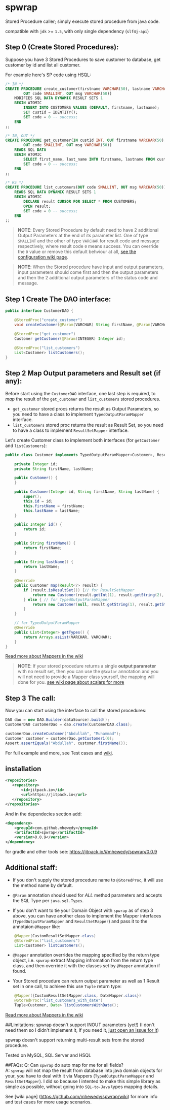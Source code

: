 # spwrap
Stored Procedure caller; simply execute stored procedure from java code.

compatible with `jdk` >= `1.5`, with only single dependency (`slf4j-api`)

## Step 0 (Create Stored Procedures):

Suppose you have 3 Stored Procedures to save customer to database, get customer by id and list all customer.

For example here's SP code using HSQL:
```sql
/* IN */
CREATE PROCEDURE create_customer(firstname VARCHAR(50), lastname VARCHAR(50), OUT custId INT, 
		OUT code SMALLINT, OUT msg VARCHAR(50))
   	MODIFIES SQL DATA DYNAMIC RESULT SETS 1
   	BEGIN ATOMIC
    	INSERT INTO CUSTOMERS VALUES (DEFAULT, firstname, lastname);
    	SET custId = IDENTITY();
    	SET code = 0 -- success;
	END
;;

/* IN, OUT */
CREATE PROCEDURE get_customer(IN custId INT, OUT firstname VARCHAR(50), OUT lastname VARCHAR(50), 
		OUT code SMALLINT, OUT msg VARCHAR(50)) 
	READS SQL DATA
	BEGIN ATOMIC
   		SELECT first_name, last_name INTO firstname, lastname FROM customers WHERE id = custId;
   		SET code = 0 -- success;
	END
;;

/* RS */
CREATE PROCEDURE list_customers(OUT code SMALLINT, OUT msg VARCHAR(50))
   	READS SQL DATA DYNAMIC RESULT SETS 1
   	BEGIN ATOMIC
    	DECLARE result CURSOR FOR SELECT * FROM CUSTOMERS;
     	OPEN result;
     	SET code = 0 -- success;
  	END
;;
```

>**NOTE**: Every Stored Procedure by default need to have 2 additional Output Parameters at the end of its parameter list. One of type `SMALLINT` and the other of type `VARCHAR` for result code and message respectively, where result code `0` means success. You can override the `0` value or remove this default behviour at all, [see the configuration wiki page](https://github.com/mhewedy/spwrap/wiki/spwrap-configurations).

>**NOTE**: When the Stored procedure have input and output parameters, input parameters should come first and then the output parameters and then the 2 additional output parameters of the status code and message.

## Step 1 Create The DAO interface:
```java
public interface CustomerDAO {

	@StoredProc("create_customer")
	void createCustomer(@Param(VARCHAR) String firstName, @Param(VARCHAR) String lastName);

	@StoredProc("get_customer")
	Customer getCustomer(@Param(INTEGER) Integer id);	
	
	@StoredProc("list_customers")
	List<Customer> listCustomers();
}
```

## Step 2 Map Output parameters and Result set (if any):

Before start using the `CustomerDAO` interface, one last step is required, to *map* the result of the `get_customer` and `list_customers` stored procedures.

* `get_customer` stored procs returns the result as Output Parameters, so you need to have a class to implement `TypedOutputParamMapper` interface.
* `list_customers` stored proc returns the result as Result Set, so you need to have a class to implement `ResultSetMapper` interface.

Let's create Customer class to implement both interfaces (for `getCustomer` and `listCustomers`):

```java
public class Customer implements TypedOutputParamMapper<Customer>, ResultSetMapper<Customer> {

	private Integer id;
	private String firstName, lastName;

	public Customer() {
	}

	public Customer(Integer id, String firstName, String lastName) {
		super();
		this.id = id;
		this.firstName = firstName;
		this.lastName = lastName;
	}

	public Integer id() {
		return id;
	}

	public String firstName() {
		return firstName;
	}

	public String lastName() {
		return lastName;
	}
	
	@Override
	public Customer map(Result<?> result) {
		if (result.isResultSet()) {// for ResultSetMapper
			return new Customer(result.getInt(1), result.getString(2), result.getString(3));
		} else { // for TypedOutputParamMapper
			return new Customer(null, result.getString(1), result.getString(2));
		}
	}

	// for TypedOutputParamMapper
	@Override
	public List<Integer> getTypes() {
		return Arrays.asList(VARCHAR, VARCHAR);
	}
}
```
[Read more about Mappers in the wiki](https://github.com/mhewedy/spwrap/wiki/Mappers)

>**NOTE**: If your stored procedure returns a single **output parameter** with no result set, then you can use the `@Scalar` annotation and you will not need to provide a Mapper class yourself, the mapping will done for you. [see wiki page about scalars for more](https://github.com/mhewedy/spwrap/wiki/Scalar)

## Step 3 The call:

Now you can start using the interface to call the stored procedures:
```java
DAO dao = new DAO.Builder(dataSource).build();
CustomerDAO customerDao = dao.create(CustomerDAO.class);

customerDao.createCustomer("Abdullah", "Muhammad");
Customer customer = customerDao.getCustomer1(0);
Assert.assertEquals("Abdullah", customer.firstName());
```
For full example and more, see Test cases and [wiki](https://github.com/mhewedy/spwrap/wiki).

## installation
 ```xml
 <repositories>
	<repository>
		<id>jitpack.io</id>
		<url>https://jitpack.io</url>
	</repository>
</repositories>
```
And in the dependecies section add:
```xml
<dependency>
	<groupId>com.github.mhewedy</groupId>
	<artifactId>spwrap</artifactId>
	<version>0.0.9</version>
</dependency>
```

for gradle and other tools see: https://jitpack.io/#mhewedy/spwrap/0.0.9

## Additional staff:

* If you don't supply the stored procedure name to `@StoredProc`, it will use the method name by default.

* `@Param` annotation should used for *ALL* method parameters and accepts the SQL Type per `java.sql.Types`.

* If you don't want to tie your Domain Object with `spwrap` as of step 3 above, you can have another class to implement the Mapper interfaces (`TypedOutputParamMapper` and `ResultSetMapper`) and pass it to the annotaion `@Mapper` like:
```java
	@Mapper(CustomResultSetMapper.class)
	@StoredProc("list_customers")
	List<Customer> listCustomers();
```
* `@Mapper` annotation overrides the mapping specified by the return type object, i.e. `spwrap` extract Mapping infromation from the return type class, and then override it with the classes set by `@Mapper` annotation if found.

* Your Stored procedure can return output parameter as well as 1 Result set in one call, to achieve this use `Tuple` return type:
```java
	@Mapper({CustomResultSetMapper.class, DateMapper.class})
	@StoredProc("list_customers_with_date")
	Tuple<Customer, Date> listCustomersWithDate();
```
[Read more about Mappers in the wiki](https://github.com/mhewedy/spwrap/wiki/Mappers)

##Limitations:
spwrap doesn't support INOUT parameters (yet!) (I don't need them so I didn't implement it, If you need it, [just open an issue for it](https://github.com/mhewedy/spwrap/issues/new))

spwrap doesn't support returning multi-result sets from the stored procedure.

Tested on MySQL, SQL Server and HSQL

##FAQs:
Q: Can `spwrap` do auto map for me for all fields?    
A: `spwrap` will not map the result from database into java domain objects for your, you have to deal with it via Mappers (`TypedOutputParamMapper` and `ResultSetMapper`). I did so because I intented to make this simple library as simple as possible, without going into `SQL-to-Java` types mapping details.

See [wiki page] (https://github.com/mhewedy/spwrap/wiki) for more info and test cases for more usage scenarios.
